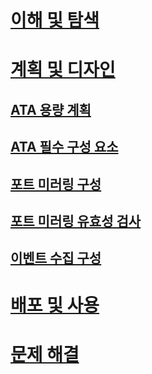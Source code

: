 # [이해 및 탐색](/advanced-threat-analytics/understand/what-is-ata)
# [계획 및 디자인](ata-capacity-planning.md)
## [ATA 용량 계획](ata-capacity-planning.md)
## [ATA 필수 구성 요소](ata-prerequisites.md)
## [포트 미러링 구성](configure-port-mirroring.md)
## [포트 미러링 유효성 검사](validate-port-mirroring.md)
## [이벤트 수집 구성](configure-event-collection.md)
# [배포 및 사용](/advanced-threat-analytics/deployuse/install-ata)
# [문제 해결](/advanced-threat-analytics/troubleshoot/troubleshooting-ata-using-logs)


<!--HONumber=Mar16_HO4-->


